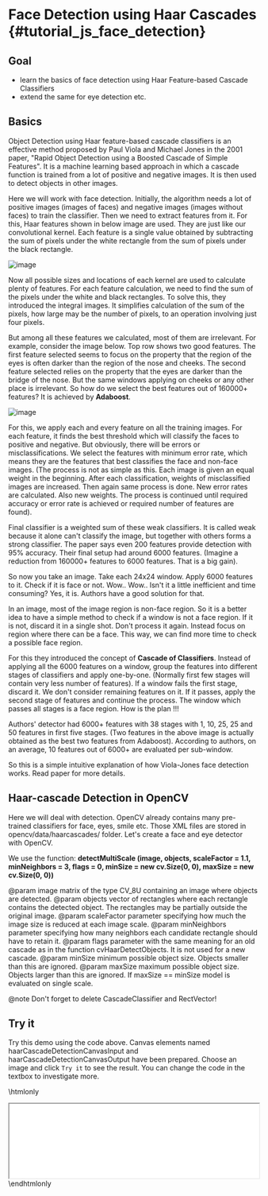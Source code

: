Face Detection using Haar Cascades {#tutorial_js_face_detection}
==================================

Goal
----

-   learn the basics of face detection using Haar Feature-based Cascade Classifiers
-   extend the same for eye detection etc.

Basics
------

Object Detection using Haar feature-based cascade classifiers is an effective method proposed by Paul Viola and Michael Jones in the 2001 paper, "Rapid Object Detection using a
Boosted Cascade of Simple Features". It is a machine learning based approach in which a cascade
function is trained from a lot of positive and negative images. It is then used to detect objects in
other images.

Here we will work with face detection. Initially, the algorithm needs a lot of positive images
(images of faces) and negative images (images without faces) to train the classifier. Then we need
to extract features from it. For this, Haar features shown in below image are used. They are just
like our convolutional kernel. Each feature is a single value obtained by subtracting the sum of pixels
under the white rectangle from the sum of pixels under the black rectangle.

![image](images/haar_features.jpg)

Now all possible sizes and locations of each kernel are used to calculate plenty of features. For each
feature calculation, we need to find the sum of the pixels under the white and black rectangles. To solve this,
they introduced the integral images. It simplifies calculation of the sum of the pixels, how large may be
the number of pixels, to an operation involving just four pixels.

But among all these features we calculated, most of them are irrelevant. For example, consider the
image below. Top row shows two good features. The first feature selected seems to focus on the
property that the region of the eyes is often darker than the region of the nose and cheeks. The
second feature selected relies on the property that the eyes are darker than the bridge of the nose.
But the same windows applying on cheeks or any other place is irrelevant. So how do we select the
best features out of 160000+ features? It is achieved by **Adaboost**.

![image](images/haar.png)

For this, we apply each and every feature on all the training images. For each feature, it finds the
best threshold which will classify the faces to positive and negative. But obviously, there will be
errors or misclassifications. We select the features with minimum error rate, which means they are
the features that best classifies the face and non-face images. (The process is not as simple as
this. Each image is given an equal weight in the beginning. After each classification, weights of
misclassified images are increased. Then again same process is done. New error rates are calculated.
Also new weights. The process is continued until required accuracy or error rate is achieved or
required number of features are found).

Final classifier is a weighted sum of these weak classifiers. It is called weak because it alone
can't classify the image, but together with others forms a strong classifier. The paper says even
200 features provide detection with 95% accuracy. Their final setup had around 6000 features.
(Imagine a reduction from 160000+ features to 6000 features. That is a big gain).

So now you take an image. Take each 24x24 window. Apply 6000 features to it. Check if it is face or
not. Wow.. Wow.. Isn't it a little inefficient and time consuming? Yes, it is. Authors have a good
solution for that.

In an image, most of the image region is non-face region. So it is a better idea to have a simple
method to check if a window is not a face region. If it is not, discard it in a single shot. Don't
process it again. Instead focus on region where there can be a face. This way, we can find more time
to check a possible face region.

For this they introduced the concept of **Cascade of Classifiers**. Instead of applying all the 6000
features on a window, group the features into different stages of classifiers and apply one-by-one.
(Normally first few stages will contain very less number of features). If a window fails the first
stage, discard it. We don't consider remaining features on it. If it passes, apply the second stage
of features and continue the process. The window which passes all stages is a face region. How is
the plan !!!

Authors' detector had 6000+ features with 38 stages with 1, 10, 25, 25 and 50 features in first five
stages. (Two features in the above image is actually obtained as the best two features from
Adaboost). According to authors, on an average, 10 features out of 6000+ are evaluated per
sub-window.

So this is a simple intuitive explanation of how Viola-Jones face detection works. Read paper for
more details.

Haar-cascade Detection in OpenCV
--------------------------------

Here we will deal with detection. OpenCV already contains many pre-trained classifiers for face,
eyes, smile etc. Those XML files are stored in opencv/data/haarcascades/ folder. Let's create a face
and eye detector with OpenCV.

We use the function: **detectMultiScale (image, objects, scaleFactor = 1.1, minNeighbors = 3, flags = 0, minSize = new cv.Size(0, 0), maxSize = new cv.Size(0, 0))**

@param image               matrix of the type CV_8U containing an image where objects are detected.
@param objects             vector of rectangles where each rectangle contains the detected object. The rectangles may be partially outside the original image.
@param scaleFactor         parameter specifying how much the image size is reduced at each image scale.
@param minNeighbors        parameter specifying how many neighbors each candidate rectangle should have to retain it.
@param flags               parameter with the same meaning for an old cascade as in the function cvHaarDetectObjects. It is not used for a new cascade.
@param minSize             minimum possible object size. Objects smaller than this are ignored.
@param maxSize             maximum possible object size. Objects larger than this are ignored. If maxSize == minSize model is evaluated on single scale.

@note Don't forget to delete CascadeClassifier and RectVector!

Try it
------

Try this demo using the code above. Canvas elements named haarCascadeDetectionCanvasInput and haarCascadeDetectionCanvasOutput have been prepared. Choose an image and
click `Try it` to see the result. You can change the code in the textbox to investigate more.

\htmlonly
<iframe src="../../js_face_detection.html" width="100%"
        onload="this.style.height=this.contentDocument.body.scrollHeight +'px';">
</iframe>
\endhtmlonly